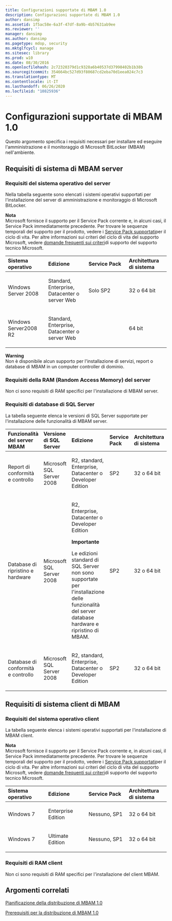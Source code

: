 ```yaml
---
title: Configurazioni supportate di MBAM 1.0
description: Configurazioni supportate di MBAM 1.0
author: dansimp
ms.assetid: 1f5ac58e-6a3f-47df-8a9b-4b57631ab9ee
ms.reviewer: ''
manager: dansimp
ms.author: dansimp
ms.pagetype: mdop, security
ms.mktglfcycl: manage
ms.sitesec: library
ms.prod: w10
ms.date: 08/30/2016
ms.openlocfilehash: 2c72320379d1c9328a6b40537d37998402b1b38b
ms.sourcegitcommit: 354664bc527d93f80687cd2eba70d1eea024c7c3
ms.translationtype: MT
ms.contentlocale: it-IT
ms.lasthandoff: 06/26/2020
ms.locfileid: "10825936"
---
```

# Configurazioni supportate di MBAM 1.0


Questo argomento specifica i requisiti necessari per installare ed eseguire l'amministrazione e il monitoraggio di Microsoft BitLocker (MBAM) nell'ambiente.

## <a href="" id="---------mbam-server-system-requirements"></a> Requisiti di sistema di MBAM server


### Requisiti del sistema operativo del server

Nella tabella seguente sono elencati i sistemi operativi supportati per l'installazione del server di amministrazione e monitoraggio di Microsoft BitLocker.

**Nota**  
Microsoft fornisce il supporto per il Service Pack corrente e, in alcuni casi, il Service Pack immediatamente precedente. Per trovare le sequenze temporali del supporto per il prodotto, vedere i [Service Pack supportati](https://go.microsoft.com/fwlink/p/?LinkId=31975)per il ciclo di vita. Per altre informazioni sui criteri del ciclo di vita del supporto Microsoft, vedere [domande frequenti sui criteri](https://go.microsoft.com/fwlink/p/?LinkId=31976)di supporto del supporto tecnico Microsoft.



<table>
<colgroup>
<col width="25%" />
<col width="25%" />
<col width="25%" />
<col width="25%" />
</colgroup>
<thead>
<tr class="header">
<th align="left">Sistema operativo</th>
<th align="left">Edizione</th>
<th align="left">Service Pack</th>
<th align="left">Architettura di sistema</th>
</tr>
</thead>
<tbody>
<tr class="odd">
<td align="left"><p>Windows Server 2008</p></td>
<td align="left"><p>Standard, Enterprise, Datacenter o server Web</p></td>
<td align="left"><p>Solo SP2</p></td>
<td align="left"><p>32 o 64 bit</p></td>
</tr>
<tr class="even">
<td align="left"><p>Windows Server2008 R2</p></td>
<td align="left"><p>Standard, Enterprise, Datacenter o server Web</p></td>
<td align="left"></td>
<td align="left"><p>64 bit</p></td>
</tr>
</tbody>
</table>



**Warning**  
Non è disponibile alcun supporto per l'installazione di servizi, report o database di MBAM in un computer controller di dominio.



### <a href="" id="server-random-access-memory--ram--requirements-"></a>Requisiti della RAM (Random Access Memory) del server

Non ci sono requisiti di RAM specifici per l'installazione di MBAM server.

### <a href="" id="sql-server-database-requirements-"></a>Requisiti di database di SQL Server

La tabella seguente elenca le versioni di SQL Server supportate per l'installazione delle funzionalità di MBAM server.

<table>
<colgroup>
<col width="20%" />
<col width="20%" />
<col width="20%" />
<col width="20%" />
<col width="20%" />
</colgroup>
<thead>
<tr class="header">
<th align="left">Funzionalità del server MBAM</th>
<th align="left">Versione di SQL Server</th>
<th align="left">Edizione</th>
<th align="left">Service Pack</th>
<th align="left">Architettura di sistema</th>
</tr>
</thead>
<tbody>
<tr class="odd">
<td align="left"><p>Report di conformità e controllo</p></td>
<td align="left"><p>Microsoft SQL Server 2008 </p></td>
<td align="left"><p>R2, standard, Enterprise, Datacenter o Developer Edition</p></td>
<td align="left"><p>SP2</p></td>
<td align="left"><p>32 o 64 bit</p></td>
</tr>
<tr class="even">
<td align="left"><p>Database di ripristino e hardware</p></td>
<td align="left"><p>Microsoft SQL Server 2008 </p></td>
<td align="left"><p>R2, Enterprise, Datacenter o Developer Edition</p>
<div class="alert">
<strong>Importante</strong><br/><p>Le edizioni standard di SQL Server non sono supportate per l'installazione delle funzionalità del server database hardware e ripristino di MBAM.</p>
</div>
<div>

</div></td>
<td align="left"><p>SP2</p></td>
<td align="left"><p>32 o 64 bit</p></td>
</tr>
<tr class="odd">
<td align="left"><p>Database di conformità e controllo</p></td>
<td align="left"><p>Microsoft SQL Server 2008 </p></td>
<td align="left"><p>R2, standard, Enterprise, Datacenter o Developer Edition</p></td>
<td align="left"><p>SP2</p></td>
<td align="left"><p>32 o 64 bit</p></td>
</tr>
</tbody>
</table>



## <a href="" id="---------mbam-client-system-requirements"></a> Requisiti di sistema client di MBAM


### Requisiti del sistema operativo client

La tabella seguente elenca i sistemi operativi supportati per l'installazione di MBAM client.

**Nota**  
Microsoft fornisce il supporto per il Service Pack corrente e, in alcuni casi, il Service Pack immediatamente precedente. Per trovare le sequenze temporali del supporto per il prodotto, vedere i [Service Pack supportati](https://go.microsoft.com/fwlink/p/?LinkId=31975)per il ciclo di vita. Per altre informazioni sui criteri del ciclo di vita del supporto Microsoft, vedere [domande frequenti sui criteri](https://go.microsoft.com/fwlink/p/?LinkId=31976)di supporto del supporto tecnico Microsoft.



<table>
<colgroup>
<col width="25%" />
<col width="25%" />
<col width="25%" />
<col width="25%" />
</colgroup>
<thead>
<tr class="header">
<th align="left">Sistema operativo</th>
<th align="left">Edizione</th>
<th align="left">Service Pack</th>
<th align="left">Architettura di sistema</th>
</tr>
</thead>
<tbody>
<tr class="odd">
<td align="left"><p>Windows 7</p></td>
<td align="left"><p>Enterprise Edition</p></td>
<td align="left"><p>Nessuno, SP1</p></td>
<td align="left"><p>32 o 64 bit</p></td>
</tr>
<tr class="even">
<td align="left"><p>Windows 7</p></td>
<td align="left"><p>Ultimate Edition</p></td>
<td align="left"><p>Nessuno, SP1</p></td>
<td align="left"><p>32 o 64 bit</p></td>
</tr>
</tbody>
</table>



### <a href="" id="client-ram-requirements-"></a>Requisiti di RAM client

Non ci sono requisiti di RAM specifici per l'installazione del client MBAM.

## Argomenti correlati


[Pianificazione della distribuzione di MBAM 1.0](planning-to-deploy-mbam-10.md)

[Prerequisiti per la distribuzione di MBAM 1.0](mbam-10-deployment-prerequisites.md)









